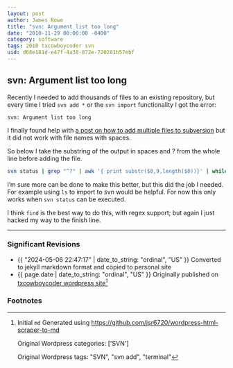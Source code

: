 ```yaml
---
layout: post
author: James Rowe
title: "svn: Argument list too long"
date: "2010-11-29 00:00:00 -0400"
category: software
tags: 2010 txcowboycoder svn
uid: d68e181d-e47f-4a38-872e-720281b57ebf
---
```


## svn: Argument list too long

Recently I needed to add thousands of files to an existing repository, but every time I tried `svn add *` or the `svn import` functionality I got the error: 

`svn: Argument list too long`

I finally found help with [a post on how to add multiple files to subversion](https://web.archive.org/web/20101223190313/http://www.arraystudio.com/as-workshop/how-to-add-multiple-files-to-subversion.html) but it did not work with file names with spaces.

So below I take the substring of the output in spaces and ? from the whole line before adding the file.

```bash
svn status | grep "^?" | awk '{ print substr($0,9,length($0))}' | while read f; do svn add "$f"; done
```

I’m sure more can be done to make this better, but this did the job I needed. For example using `ls` to import to svn would be helpful. For now this only works when `svn status` can be executed.

I think `find` is the best way to do this, with regex support; but again I just hacked my way to the finish line.

---

### Significant Revisions

- {{ "2024-05-06 22:47:17" | date_to_string: "ordinal", "US" }} Converted to jekyll markdown format and copied to personal site
- {{ page.date | date_to_string: "ordinal", "US" }} Originally published on [txcowboycoder wordpress site](https://txcowboycoder.wordpress.com/2010/11/29/svn-argument-list-too-long/)[^draft]

### Footnotes

[^draft]: Initial `md` Generated using <https://github.com/jsr6720/wordpress-html-scraper-to-md>

    Original Wordpress categories: ['SVN']

    Original Wordpress tags: "SVN", "svn add", "terminal"